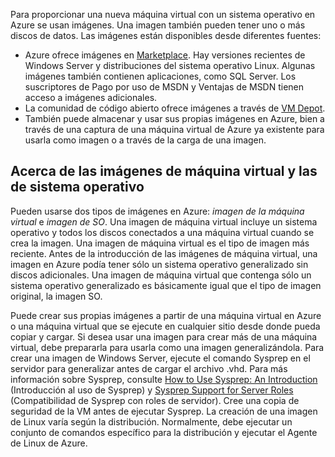 

Para proporcionar una nueva máquina virtual con un sistema operativo en Azure se usan imágenes. Una imagen también pueden tener uno o más discos de datos. Las imágenes están disponibles desde diferentes fuentes:

-	Azure ofrece imágenes en [Marketplace](https://azure.microsoft.com/gallery/virtual-machines/). Hay versiones recientes de Windows Server y distribuciones del sistema operativo Linux. Algunas imágenes también contienen aplicaciones, como SQL Server. Los suscriptores de Pago por uso de MSDN y Ventajas de MSDN tienen acceso a imágenes adicionales.
-	La comunidad de código abierto ofrece imágenes a través de [VM Depot](http://vmdepot.msopentech.com/List/Index).
-	También puede almacenar y usar sus propias imágenes en Azure, bien a través de una captura de una máquina virtual de Azure ya existente para usarla como imagen o a través de la carga de una imagen.

## Acerca de las imágenes de máquina virtual y las de sistema operativo

Pueden usarse dos tipos de imágenes en Azure: *imagen de la máquina virtual* e *imagen de SO*. Una imagen de máquina virtual incluye un sistema operativo y todos los discos conectados a una máquina virtual cuando se crea la imagen. Una imagen de máquina virtual es el tipo de imagen más reciente. Antes de la introducción de las imágenes de máquina virtual, una imagen en Azure podía tener sólo un sistema operativo generalizado sin discos adicionales. Una imagen de máquina virtual que contenga sólo un sistema operativo generalizado es básicamente igual que el tipo de imagen original, la imagen SO.

Puede crear sus propias imágenes a partir de una máquina virtual en Azure o una máquina virtual que se ejecute en cualquier sitio desde donde pueda copiar y cargar. Si desea usar una imagen para crear más de una máquina virtual, debe prepararla para usarla como una imagen generalizándola. Para crear una imagen de Windows Server, ejecute el comando Sysprep en el servidor para generalizar antes de cargar el archivo .vhd. Para más información sobre Sysprep, consulte [How to Use Sysprep: An Introduction](http://go.microsoft.com/fwlink/p/?LinkId=392030) (Introducción al uso de Sysprep) y [Sysprep Support for Server Roles](https://msdn.microsoft.com/windows/hardware/commercialize/manufacture/desktop/sysprep-support-for-server-roles) (Compatibilidad de Sysprep con roles de servidor). Cree una copia de seguridad de la VM antes de ejecutar Sysprep. La creación de una imagen de Linux varía según la distribución. Normalmente, debe ejecutar un conjunto de comandos específico para la distribución y ejecutar el Agente de Linux de Azure.

<!---HONumber=AcomDC_0831_2016-->